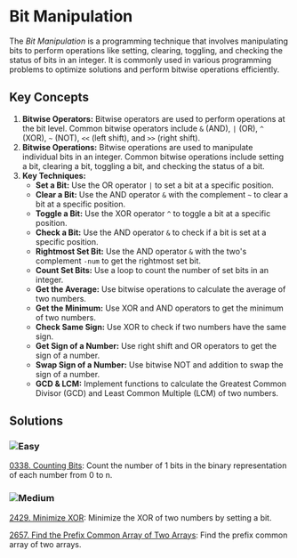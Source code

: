 # Bit Manipulation

The *Bit Manipulation* is a programming technique that involves manipulating bits to perform operations like setting,
clearing, toggling, and checking the status of bits in an integer. It is commonly used in various programming problems
to optimize solutions and perform bitwise operations efficiently.

## Key Concepts

1. **Bitwise Operators:** Bitwise operators are used to perform operations at the bit level. Common bitwise operators
   include `&` (AND), `|` (OR), `^` (XOR), `~` (NOT), `<<` (left shift), and `>>` (right shift).
2. **Bitwise Operations:** Bitwise operations are used to manipulate individual bits in an integer. Common bitwise
   operations include setting a bit, clearing a bit, toggling a bit, and checking the status of a bit.
3. **Key Techniques:**
    - **Set a Bit:** Use the OR operator `|` to set a bit at a specific position.
    - **Clear a Bit:** Use the AND operator `&` with the complement `~` to clear a bit at a specific position.
    - **Toggle a Bit:** Use the XOR operator `^` to toggle a bit at a specific position.
    - **Check a Bit:** Use the AND operator `&` to check if a bit is set at a specific position.
    - **Rightmost Set Bit:** Use the AND operator `&` with the two's complement `-num` to get the rightmost set bit.
    - **Count Set Bits:** Use a loop to count the number of set bits in an integer.
    - **Get the Average:** Use bitwise operations to calculate the average of two numbers.
    - **Get the Minimum:** Use XOR and AND operators to get the minimum of two numbers.
    - **Check Same Sign:** Use XOR to check if two numbers have the same sign.
    - **Get Sign of a Number:** Use right shift and OR operators to get the sign of a number.
    - **Swap Sign of a Number:** Use bitwise NOT and addition to swap the sign of a number.
    - **GCD & LCM:** Implement functions to calculate the Greatest Common Divisor (GCD) and Least Common Multiple (LCM)
      of two numbers.

## Solutions

### ![Easy](https://img.shields.io/badge/Easy-46c6c2)

[0338. Counting Bits](https://github.com/vahtyah/LeetCodeSolutions/tree/main/Bit%20Manipulation/0338.%20Counting%20Bits): Count the number of 1 bits in the binary representation of each number from 0 to n.

### ![Medium](https://img.shields.io/badge/Medium-fac31d)

[2429. Minimize XOR](https://github.com/vahtyah/LeetCodeSolutions/tree/main/Bit%20Manipulation/2429.%20Minimize%20XOR): Minimize the XOR of two numbers by setting a bit.

[2657. Find the Prefix Common Array of Two Arrays](https://github.com/vahtyah/LeetCodeSolutions/tree/main/Bit%20Manipulation/2657.%20Find%20the%20Prefix%20Common%20Array%20of%20Two%20Arrays): Find the prefix common array of two arrays.
